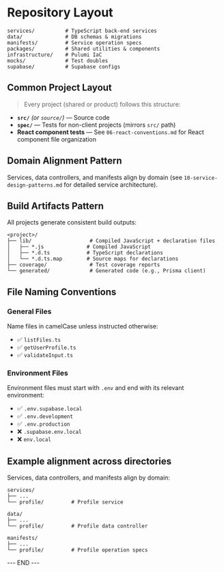 # Repository Layout

```plaintext
services/          # TypeScript back‑end services
data/              # DB schemas & migrations
manifests/         # Service operation specs
packages/          # Shared utilities & components
infrastructure/    # Pulumi IaC
mocks/             # Test doubles
supabase/          # Supabase configs
```

## Common Project Layout

> Every project (shared or product) follows this structure:

- **`src/`** _(or `source/`)_ — Source code
- **`spec/`** — Tests for non-client projects (mirrors `src/` path)
- **React component tests** — See `06-react-conventions.md` for React component file organization

## Domain Alignment Pattern

Services, data controllers, and manifests align by domain (see `10-service-design-patterns.md` for detailed service architecture).

## Build Artifacts Pattern

All projects generate consistent build outputs:

```plaintext
<project>/
├── lib/                   # Compiled JavaScript + declaration files
│   ├── *.js              # Compiled JavaScript
│   ├── *.d.ts            # TypeScript declarations
│   └── *.d.ts.map        # Source maps for declarations
├── coverage/              # Test coverage reports
└── generated/             # Generated code (e.g., Prisma client)
```

## File Naming Conventions

### General Files

Name files in camelCase unless instructed otherwise:

- ✅ `listFiles.ts`
- ✅ `getUserProfile.ts`
- ✅ `validateInput.ts`

### Environment Files

Environment files must start with `.env` and end with its relevant environment:

- ✅ `.env.supabase.local`
- ✅ `.env.development`
- ✅ `.env.production`
- ❌ `.supabase.env.local`
- ❌ `env.local`

## Example alignment across directories

Services, data controllers, and manifests align by domain:

```plaintext
services/
├── ...
└── profile/         # Profile service

data/
├── ...
└── profile/         # Profile data controller

manifests/
├── ...
└── profile/         # Profile operation specs
```

--- END ---
